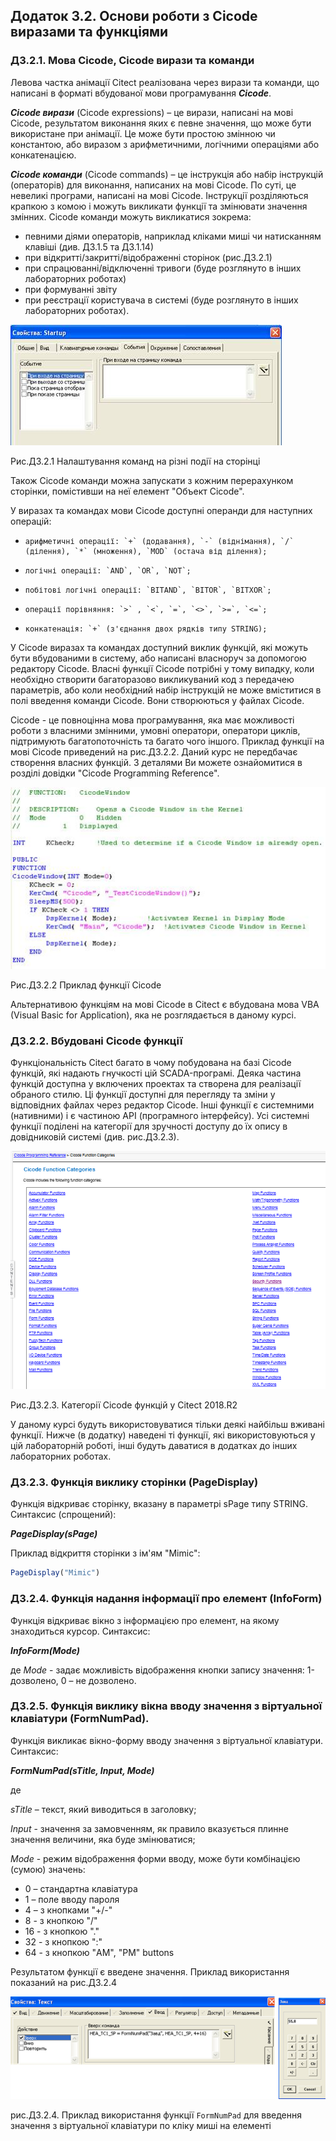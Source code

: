 ## Додаток 3.2. Основи роботи з Cicode виразами та функціями

### Д3.2.1. Мова Cicode, Cicode вирази та команди

Левова частка анімації Citect реалізована через вирази та команди, що написані в форматі вбудованої мови програмування ***Cicode***.

***Cicode вирази*** (Cicode expressions) – це вирази, написані на мові Cicode, результатом виконання яких є певне значення, що може бути використане при анімації. Це може бути простою змінною чи константою, або виразом з арифметичними, логічними операціями або конкатенацією. 

***Cicode команди*** (Cicode commands) – це інструкція або набір інструкцій (операторів) для виконання, написаних на мові Cicode. По суті, це невеликі програми, написані на мові Cicode. Інструкції розділяються крапкою з комою і можуть викликати функції та змінювати значення змінних. Cicode команди можуть викликатися зокрема:

- певними діями операторів, наприклад кліками миші чи натисканням клавіші (див. Д3.1.5 та Д3.1.14)
- при відкритті/закритті/відображенні сторінок (рис.Д3.2.1)
- при спрацюванні/відключенні тривоги (буде розглянуто в інших лабораторних роботах)
- при формуванні звіту
- при реєстрації користувача в системі (буде розглянуто в інших лабораторних роботах).  

![img](media3/clip_image076.jpg)

Рис.Д3.2.1 Налаштування команд на різні події на сторінці

Також Cicode команди можна запускати з кожним перерахунком сторінки, помістивши на неї елемент "Объект Cicode".     

У виразах та командах мови Cicode доступні операнди для наступних операцій:

-     арифметичні операції: `+` (додавання), `-` (віднімання), `/` (ділення), `*` (множення), `MOD` (остача від ділення);

-     логічні операції: `AND`, `OR`, `NOT`;

-     побітові логічні операції: `BITAND`, `BITOR`, `BITXOR`;

-     операції порівняння: `>` , `<`, `=`, `<>`, `>=`, `<=`;

-     конкатенація: `+` (з'єднання двох рядків типу STRING);

У Cicode виразах та командах доступний виклик функцій, які можуть бути вбудованими в систему, або написані власноруч за допомогою редактору Cicode. Власні функції Cicode потрібні у тому випадку, коли необхідно створити багаторазово викликуваний код з передачею параметрів, або коли необхідний набір інструкцій не може вміститися в полі введення команди Cicode.  Вони створюються у файлах Cicode. 

Cicode - це повноцінна мова програмування, яка має можливості роботи з власними змінними, умовні оператори, оператори циклів, підтримують багатопоточність та багато чого іншого. Приклад функції на мові Cicode приведений на рис.Д3.2.2. Даний курс не передбачає створення власних функцій. З деталями Ви можете ознайомитися в розділі довідки "Cicode Programming Reference".

![img](media3/clip_image078.jpg)

Рис.Д3.2.2 Приклад функції Cicode

Альтернативою функціям на мові Cicode в Citect є вбудована мова VBA (Visual Basic for Application), яка не розглядається в даному курсі.  

### **Д3.2.2. Вбудовані** **Cicode** функції

Функціональність Citect багато в чому побудована на базі Cicode функцій, які надають гнучкості цій SCADA-програмі. Деяка частина функцій доступна у включених проектах та створена для реалізації обраного стилю. Ці функції доступні для перегляду та зміни у відповідних файлах через редактор Cicode. Інші функції є системними (нативними) і є частиною API (програмного інтерфейсу). Усі системні функції поділені на категорії для зручності доступу до їх опису в довідниковій системі (див. рис.Д3.2.3). 

![img](media3/cicodefncat.png)

Рис.Д3.2.3. Категорії Cicode функцій у Citect 2018.R2

У даному курсі будуть використовуватися тільки деякі найбільш вживані функції. Нижче (в додатку) наведені ті функції, які використовуються у цій лабораторній роботі, інші будуть даватися в додатках до інших лабораторних роботах.  

### Д3.2.3. Функція виклику сторінки (PageDisplay)

Функція відкриває сторінку, вказану в параметрі sPage типу STRING. Синтаксис (спрощений):

***PageDisplay(sPage)***

Приклад відкриття сторінки з ім'ям "Mimic":

```js
PageDisplay("Mimic")
```

### Д3.2.4. Функція надання інформації про елемент (InfoForm)

Функція відкриває вікно з інформацією про елемент, на якому знаходиться курсор. Синтаксис:

***InfoForm(Mode)***

де *Mode* - задає можливість відображення кнопки запису значення: 1-дозволено, 0 – не дозволено.  

### Д3.2.5. Функція виклику вікна вводу значення з віртуальної клавіатури (FormNumPad).

Функція викликає вікно-форму вводу значення з віртуальної клавіатури. Синтаксис:

***FormNumPad(sTitle, Input, Mode)***

де

*sTitle* – текст, який виводиться в заголовку;

*Input* - значення за замовченням, як правило вказується плинне значення величини, яка буде змінюватися;

*Mode* - режим відображення форми вводу, може бути комбінацією (сумою) значень:  

- 0 – стандартна клавіатура
- 1 – поле вводу пароля 
- 4 – з кнопками "+/-" 
- 8 - з кнопкою "/" 
- 16 - з кнопкою "." 
- 32 - з кнопкою ":" 
- 64 - з кнопкою "AM", "PM" buttons

Результатом функції є введене значення. Приклад використання показаний на рис.Д3.2.4

![img](media3/clip_image082.png)

рис.Д3.2.4. Приклад використання функції `FormNumPad` для введення значення з віртуальної клавіатури по кліку миші на елементі
